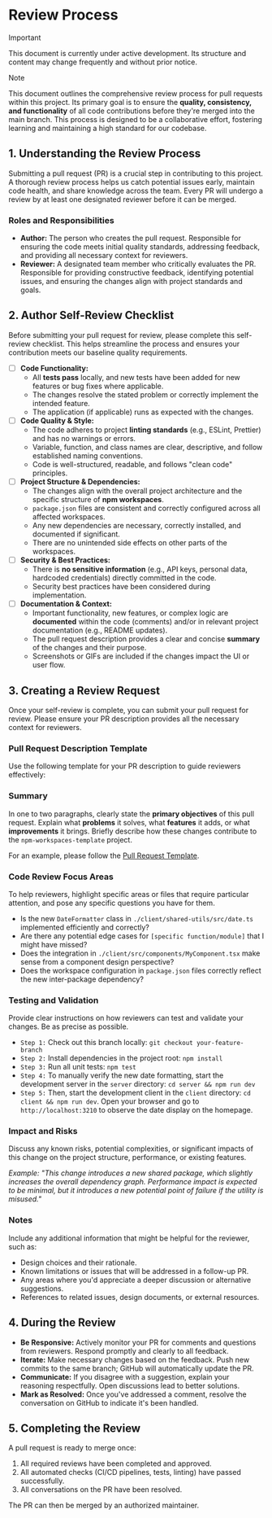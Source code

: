 # Review Process

> [!IMPORTANT]
> This document is currently under active development. Its structure and
> content may change frequently and without prior notice.

> [!NOTE]
> This document outlines the comprehensive review process for pull requests
> within this project. Its primary goal is to ensure the **quality, consistency,
> and functionality** of all code contributions before they're merged into the
> main branch. This process is designed to be a collaborative effort, fostering
> learning and maintaining a high standard for our codebase.

## 1. Understanding the Review Process

Submitting a pull request (PR) is a crucial step in contributing to this project.
A thorough review process helps us catch potential issues early, maintain code
health, and share knowledge across the team. Every PR will undergo a review by
at least one designated reviewer before it can be merged.

### Roles and Responsibilities

- **Author:** The person who creates the pull request. Responsible for ensuring
  the code meets initial quality standards, addressing feedback, and providing
  all necessary context for reviewers.
- **Reviewer:** A designated team member who critically evaluates the PR.
  Responsible for providing constructive feedback, identifying potential issues,
  and ensuring the changes align with project standards and goals.

## 2. Author Self-Review Checklist

Before submitting your pull request for review, please complete this self-review
checklist. This helps streamline the process and ensures your contribution meets
our baseline quality requirements.

- [ ] **Code Functionality:**
  - All **tests pass** locally, and new tests have been added for new features
    or bug fixes where applicable.
  - The changes resolve the stated problem or correctly implement the intended
    feature.
  - The application (if applicable) runs as expected with the changes.
- [ ] **Code Quality & Style:**
  - The code adheres to project **linting standards** (e.g., ESLint, Prettier)
    and has no warnings or errors.
  - Variable, function, and class names are clear, descriptive, and follow
    established naming conventions.
  - Code is well-structured, readable, and follows "clean code" principles.
- [ ] **Project Structure & Dependencies:**
  - The changes align with the overall project architecture and the specific
    structure of **npm workspaces**.
  - `package.json` files are consistent and correctly configured across all
    affected workspaces.
  - Any new dependencies are necessary, correctly installed, and documented if
    significant.
  - There are no unintended side effects on other parts of the workspaces.
- [ ] **Security & Best Practices:**
  - There is **no sensitive information** (e.g., API keys, personal data,
    hardcoded credentials) directly committed in the code.
  - Security best practices have been considered during implementation.
- [ ] **Documentation & Context:**
  - Important functionality, new features, or complex logic are **documented**
    within the code (comments) and/or in relevant project documentation (e.g.,
    README updates).
  - The pull request description provides a clear and concise **summary** of the
    changes and their purpose.
  - Screenshots or GIFs are included if the changes impact the UI or user flow.

## 3. Creating a Review Request

Once your self-review is complete, you can submit your pull request for review.
Please ensure your PR description provides all the necessary context for reviewers.

### Pull Request Description Template

Use the following template for your PR description to guide reviewers effectively:

### Summary

In one to two paragraphs, clearly state the **primary objectives** of this pull
request. Explain what **problems** it solves, what **features** it adds, or what
**improvements** it brings. Briefly describe how these changes contribute to the
`npm-workspaces-template` project.

For an example, please follow the [Pull Request Template](./pull_request_template.md?plain=1).

### Code Review Focus Areas

To help reviewers, highlight specific areas or files that require particular
attention, and pose any specific questions you have for them.

- Is the new `DateFormatter` class in `./client/shared-utils/src/date.ts`
  implemented efficiently and correctly?
- Are there any potential edge cases for `[specific function/module]` that I
  might have missed?
- Does the integration in `./client/src/components/MyComponent.tsx` make
  sense from a component design perspective?
- Does the workspace configuration in `package.json` files correctly reflect the
  new inter-package dependency?

### Testing and Validation

Provide clear instructions on how reviewers can test and validate your changes.
Be as precise as possible.

- `Step 1:` Check out this branch locally: `git checkout your-feature-branch`
- `Step 2:` Install dependencies in the project root: `npm install`
- `Step 3:` Run all unit tests: `npm test`
- `Step 4:` To manually verify the new date formatting, start the development
  server in the `server` directory: `cd server && npm run dev`
- `Step 5:` Then, start the development client in the `client` directory:
  `cd client && npm run dev`. Open your browser and go to `http://localhost:3210`
  to observe the date display on the homepage.

### Impact and Risks

Discuss any known risks, potential complexities, or significant impacts of this
change on the project structure, performance, or existing features.

_Example: "This change introduces a new shared package, which slightly increases the
overall dependency graph. Performance impact is expected to be minimal,
but it introduces a new potential point of failure if the utility is misused."_

### Notes

Include any additional information that might be helpful for the reviewer, such as:

- Design choices and their rationale.
- Known limitations or issues that will be addressed in a follow-up PR.
- Any areas where you'd appreciate a deeper discussion or alternative suggestions.
- References to related issues, design documents, or external resources.

## 4. During the Review

- **Be Responsive:** Actively monitor your PR for comments and questions from
  reviewers. Respond promptly and clearly to all feedback.
- **Iterate:** Make necessary changes based on the feedback. Push new commits to
  the same branch; GitHub will automatically update the PR.
- **Communicate:** If you disagree with a suggestion, explain your reasoning
  respectfully. Open discussions lead to better solutions.
- **Mark as Resolved:** Once you've addressed a comment, resolve the
  conversation on GitHub to indicate it's been handled.

## 5. Completing the Review

A pull request is ready to merge once:

1. All required reviews have been completed and approved.
2. All automated checks (CI/CD pipelines, tests, linting) have passed
   successfully.
3. All conversations on the PR have been resolved.

The PR can then be merged by an authorized maintainer.
